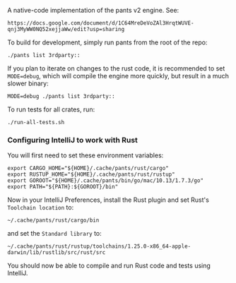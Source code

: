 A native-code implementation of the pants v2 engine. See:

    https://docs.google.com/document/d/1C64MreDeVoZAl3HrqtWUVE-qnj3MyWW0NQ52xejjaWw/edit?usp=sharing

To build for development, simply run pants from the root of the repo:

    ./pants list 3rdparty::

If you plan to iterate on changes to the rust code, it is recommended to set `MODE=debug`, which
will compile the engine more quickly, but result in a much slower binary:

    MODE=debug ./pants list 3rdparty::

To run tests for all crates, run:

    ./run-all-tests.sh

### Configuring IntelliJ to work with Rust

You will first need to set these environment variables:

    export CARGO_HOME="${HOME}/.cache/pants/rust/cargo"
    export RUSTUP_HOME="${HOME}/.cache/pants/rust/rustup"
    export GOROOT="${HOME}/.cache/pants/bin/go/mac/10.13/1.7.3/go"
    export PATH="${PATH}:${GOROOT}/bin"

Now in your IntelliJ Preferences, install the Rust plugin and set Rust's `Toolchain location` to:

    ~/.cache/pants/rust/cargo/bin

and set the `Standard library` to:

    ~/.cache/pants/rust/rustup/toolchains/1.25.0-x86_64-apple-darwin/lib/rustlib/src/rust/src

You should now be able to compile and run Rust code and tests using IntelliJ.
